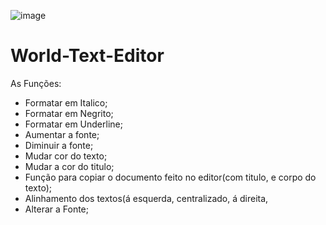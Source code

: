 ![image](https://user-images.githubusercontent.com/88935936/233745941-f7e6c886-72ba-483f-9798-f590475b7929.png)

# World-Text-Editor
As Funções:<br>
- Formatar em Italico; 
- Formatar em Negrito;
- Formatar em Underline;
- Aumentar a fonte;
- Diminuir a fonte; 
- Mudar cor do texto; 
- Mudar a cor do titulo; 
- Função para copiar o documento feito no editor(com titulo, e corpo do texto); 
- Alinhamento dos textos(á esquerda, centralizado, á direita, 
- Alterar a Fonte;
